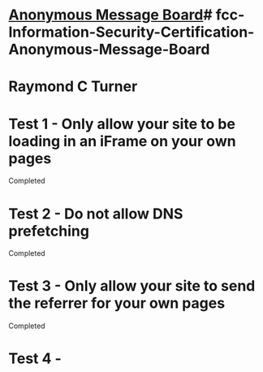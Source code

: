 # [Anonymous Message Board](https://www.freecodecamp.org/learn/information-security/information-security-projects/anonymous-message-board)# fcc-Information-Security-Certification-Anonymous-Message-Board
# Raymond C Turner

# Test 1 - Only allow your site to be loading in an iFrame on your own pages
Completed
# Test 2 - Do not allow DNS prefetching
Completed
# Test 3 - Only allow your site to send the referrer for your own pages
Completed

# Test 4 - 